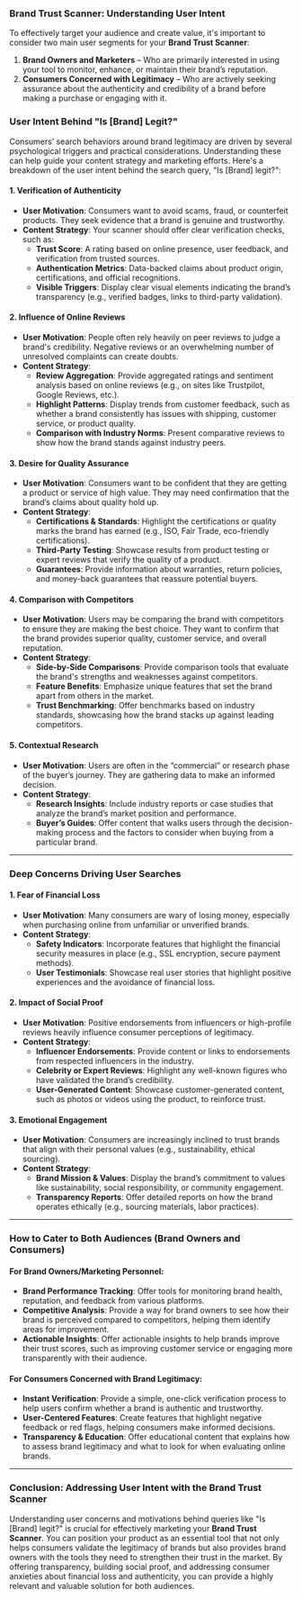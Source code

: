 ### **Brand Trust Scanner: Understanding User Intent**

To effectively target your audience and create value, it's important to consider two main user segments for your **Brand Trust Scanner**:

1. **Brand Owners and Marketers** – Who are primarily interested in using your tool to monitor, enhance, or maintain their brand’s reputation.
2. **Consumers Concerned with Legitimacy** – Who are actively seeking assurance about the authenticity and credibility of a brand before making a purchase or engaging with it.

### **User Intent Behind "Is [Brand] Legit?"**

Consumers’ search behaviors around brand legitimacy are driven by several psychological triggers and practical considerations. Understanding these can help guide your content strategy and marketing efforts. Here's a breakdown of the user intent behind the search query, "Is [Brand] legit?":

#### **1. Verification of Authenticity**
   - **User Motivation**: Consumers want to avoid scams, fraud, or counterfeit products. They seek evidence that a brand is genuine and trustworthy.
   - **Content Strategy**: Your scanner should offer clear verification checks, such as:
     - **Trust Score**: A rating based on online presence, user feedback, and verification from trusted sources.
     - **Authentication Metrics**: Data-backed claims about product origin, certifications, and official recognitions.
     - **Visible Triggers**: Display clear visual elements indicating the brand’s transparency (e.g., verified badges, links to third-party validation).

#### **2. Influence of Online Reviews**
   - **User Motivation**: People often rely heavily on peer reviews to judge a brand's credibility. Negative reviews or an overwhelming number of unresolved complaints can create doubts.
   - **Content Strategy**: 
     - **Review Aggregation**: Provide aggregated ratings and sentiment analysis based on online reviews (e.g., on sites like Trustpilot, Google Reviews, etc.).
     - **Highlight Patterns**: Display trends from customer feedback, such as whether a brand consistently has issues with shipping, customer service, or product quality.
     - **Comparison with Industry Norms**: Present comparative reviews to show how the brand stands against industry peers.

#### **3. Desire for Quality Assurance**
   - **User Motivation**: Consumers want to be confident that they are getting a product or service of high value. They may need confirmation that the brand’s claims about quality hold up.
   - **Content Strategy**:
     - **Certifications & Standards**: Highlight the certifications or quality marks the brand has earned (e.g., ISO, Fair Trade, eco-friendly certifications).
     - **Third-Party Testing**: Showcase results from product testing or expert reviews that verify the quality of a product.
     - **Guarantees**: Provide information about warranties, return policies, and money-back guarantees that reassure potential buyers.

#### **4. Comparison with Competitors**
   - **User Motivation**: Users may be comparing the brand with competitors to ensure they are making the best choice. They want to confirm that the brand provides superior quality, customer service, and overall reputation.
   - **Content Strategy**:
     - **Side-by-Side Comparisons**: Provide comparison tools that evaluate the brand's strengths and weaknesses against competitors.
     - **Feature Benefits**: Emphasize unique features that set the brand apart from others in the market.
     - **Trust Benchmarking**: Offer benchmarks based on industry standards, showcasing how the brand stacks up against leading competitors.

#### **5. Contextual Research**
   - **User Motivation**: Users are often in the “commercial” or research phase of the buyer’s journey. They are gathering data to make an informed decision.
   - **Content Strategy**:
     - **Research Insights**: Include industry reports or case studies that analyze the brand’s market position and performance.
     - **Buyer’s Guides**: Offer content that walks users through the decision-making process and the factors to consider when buying from a particular brand.

---

### **Deep Concerns Driving User Searches**

#### **1. Fear of Financial Loss**
   - **User Motivation**: Many consumers are wary of losing money, especially when purchasing online from unfamiliar or unverified brands.
   - **Content Strategy**:
     - **Safety Indicators**: Incorporate features that highlight the financial security measures in place (e.g., SSL encryption, secure payment methods).
     - **User Testimonials**: Showcase real user stories that highlight positive experiences and the avoidance of financial loss.

#### **2. Impact of Social Proof**
   - **User Motivation**: Positive endorsements from influencers or high-profile reviews heavily influence consumer perceptions of legitimacy.
   - **Content Strategy**:
     - **Influencer Endorsements**: Provide content or links to endorsements from respected influencers in the industry.
     - **Celebrity or Expert Reviews**: Highlight any well-known figures who have validated the brand’s credibility.
     - **User-Generated Content**: Showcase customer-generated content, such as photos or videos using the product, to reinforce trust.

#### **3. Emotional Engagement**
   - **User Motivation**: Consumers are increasingly inclined to trust brands that align with their personal values (e.g., sustainability, ethical sourcing).
   - **Content Strategy**:
     - **Brand Mission & Values**: Display the brand’s commitment to values like sustainability, social responsibility, or community engagement.
     - **Transparency Reports**: Offer detailed reports on how the brand operates ethically (e.g., sourcing materials, labor practices).

---

### **How to Cater to Both Audiences (Brand Owners and Consumers)**

#### **For Brand Owners/Marketing Personnel:**
   - **Brand Performance Tracking**: Offer tools for monitoring brand health, reputation, and feedback from various platforms.
   - **Competitive Analysis**: Provide a way for brand owners to see how their brand is perceived compared to competitors, helping them identify areas for improvement.
   - **Actionable Insights**: Offer actionable insights to help brands improve their trust scores, such as improving customer service or engaging more transparently with their audience.

#### **For Consumers Concerned with Brand Legitimacy:**
   - **Instant Verification**: Provide a simple, one-click verification process to help users confirm whether a brand is authentic and trustworthy.
   - **User-Centered Features**: Create features that highlight negative feedback or red flags, helping consumers make informed decisions.
   - **Transparency & Education**: Offer educational content that explains how to assess brand legitimacy and what to look for when evaluating online brands.

---

### **Conclusion: Addressing User Intent with the Brand Trust Scanner**

Understanding user concerns and motivations behind queries like "Is [Brand] legit?" is crucial for effectively marketing your **Brand Trust Scanner**. You can position your product as an essential tool that not only helps consumers validate the legitimacy of brands but also provides brand owners with the tools they need to strengthen their trust in the market. By offering transparency, building social proof, and addressing consumer anxieties about financial loss and authenticity, you can provide a highly relevant and valuable solution for both audiences.



